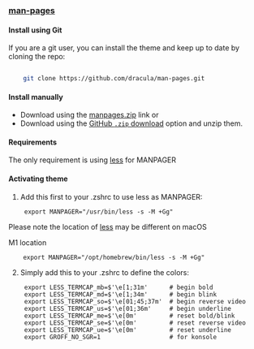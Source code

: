 ### [man-pages](https://man7.org/linux/man-pages/man1/man.1.html)

#### Install using Git

If you are a git user, you can install the theme and keep up to date by cloning the repo:

```bash

    git clone https://github.com/dracula/man-pages.git

```

#### Install manually

- Download using the [manpages.zip](https://github.com/urrickhunt/Dracula-universal-for-manpages/files/11251263/manpages.zip) link or
- Download using the [GitHub `.zip` download](https://github.com/dracula/man-pages/archive/refs/heads/main.zip) option and unzip them.

#### Requirements

The only requirement is using [less](https://man7.org/linux/man-pages/man1/less.1.html) for MANPAGER

#### Activating theme

1. Add this first to your .zshrc to use less as MANPAGER:

        export MANPAGER="/usr/bin/less -s -M +Gg"

Please note the location of [less](https://man7.org/linux/man-pages/man1/less.1.html) may be different on macOS

M1 location

        export MANPAGER="/opt/homebrew/bin/less -s -M +Gg"
       
2. Simply add this to your .zshrc to define the colors:

        export LESS_TERMCAP_mb=$'\e[1;31m'      # begin bold
        export LESS_TERMCAP_md=$'\e[1;34m'      # begin blink
        export LESS_TERMCAP_so=$'\e[01;45;37m'  # begin reverse video
        export LESS_TERMCAP_us=$'\e[01;36m'     # begin underline
        export LESS_TERMCAP_me=$'\e[0m'         # reset bold/blink
        export LESS_TERMCAP_se=$'\e[0m'         # reset reverse video
        export LESS_TERMCAP_ue=$'\e[0m'         # reset underline
        export GROFF_NO_SGR=1                   # for konsole
